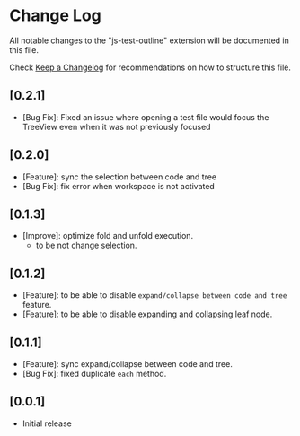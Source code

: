 # Change Log

All notable changes to the "js-test-outline" extension will be documented in this file.

Check [Keep a Changelog](http://keepachangelog.com/) for recommendations on how to structure this file.

## [0.2.1]

- [Bug Fix]: Fixed an issue where opening a test file would focus the TreeView even when it was not previously focused

## [0.2.0]

- [Feature]: sync the selection between code and tree
- [Bug Fix]: fix error when workspace is not activated

## [0.1.3]

- [Improve]: optimize fold and unfold execution.
    - to be not change selection.

## [0.1.2]

- [Feature]: to be able to disable `expand/collapse between code and tree` feature.
- [Feature]: to be able to disable expanding and collapsing leaf node.

## [0.1.1]

- [Feature]: sync expand/collapse between code and tree.
- [Bug Fix]: fixed duplicate `each` method.

## [0.0.1]

- Initial release
